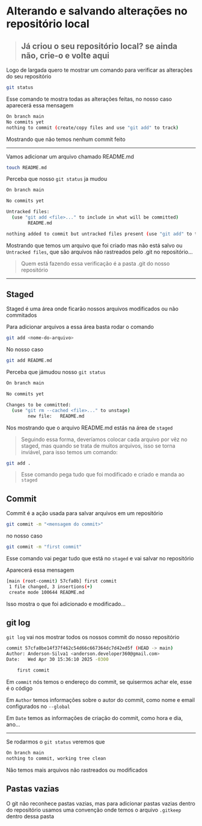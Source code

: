 # **Alterando e salvando alterações no repositório local**

> ## Já criou o seu repositório local? se ainda não, crie-o e volte aqui

Logo de largada quero te mostrar um comando para verificar as alterações do seu repositório

```bash
git status
```

Esse comando te mostra todas as alterações feitas, no nosso caso aparecerá essa mensagem

```bash
On branch main
No commits yet
nothing to commit (create/copy files and use "git add" to track)
```

Mostrando que não temos nenhum commit feito

---

Vamos adicionar um arquivo chamado README.md

```bash
touch README.md
```

Perceba que nosso `git status` ja mudou

```bash
On branch main

No commits yet

Untracked files:
  (use "git add <file>..." to include in what will be committed)
        README.md

nothing added to commit but untracked files present (use "git add" to track)
```

Mostrando que temos um arquivo que foi criado mas não está salvo ou `Untracked files`, que são arquivos não rastreados pelo .git no repositório...

> Quem está fazendo essa verificação é a pasta .git do nosso repositório

---

## Staged

Staged é uma área onde ficarão nossos arquivos modificados ou não commitados

Para adicionar arquivos a essa área basta rodar o comando

```bash
git add <nome-do-arquivo>
```

No nosso caso

```bash
git add README.md
```

Perceba que jámudou nosso `git status`

```bash
On branch main

No commits yet

Changes to be committed:
  (use "git rm --cached <file>..." to unstage)
        new file:   README.md
```

Nos mostrando que o arquivo README.md estás na área de `staged`

> Seguindo essa forma, deveríamos colocar cada arquivo por vêz no staged, mas quando se trata de muitos arquivos, isso se torna inviável, para isso temos um comando:

```bash
git add .
```

> Esse comando pega tudo que foi modificado e criado e manda ao `staged`

## Commit

Commit é a ação usada para salvar arquivos em um repositório

```bash
git commit -m "<mensagem do commit>"
```

no nosso caso

```bash
git commit -m "first commit"
```

Esse comando vai pegar tudo que está no `staged` e vai salvar no repositório

Aparecerá essa mensagem

```bash
[main (root-commit) 57cfa0b] first commit
 1 file changed, 3 insertions(+)
 create mode 100644 README.md
```

Isso mostra o que foi adicionado e modificado...

## git log

`git log` vai nos mostrar todos os nossos commit do nosso repositório

```bash
commit 57cfa0be14f37f462c54d66c667364dc7d42ed5f (HEAD -> main)
Author: Anderson-Silva1 <anderson.developer360@gmail.com>
Date:   Wed Apr 30 15:36:10 2025 -0300

    first commit
```

Em `commit` nós temos o endereço do commit, se quisermos achar ele, esse é o código

Em `Author` temos informações sobre o autor do commit, como nome e email configurados no `--global`

Em `Date` temos as informações de criação do commit, como hora e dia, ano...

---

Se rodarmos o `git status` veremos que

```bash
On branch main
nothing to commit, working tree clean
```

Não temos mais arquivos não rastreados ou modificados

## Pastas vazias

O git não reconhece pastas vazias, mas para adicionar pastas vazias dentro do repositório usamos uma convenção onde temos o arquivo `.gitkeep` dentro dessa pasta

